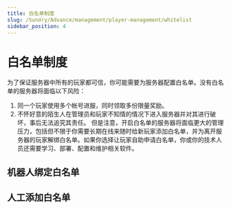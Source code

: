 ```yaml
---
title: 白名单制度
slug: /Sundry/Advance/management/player-management/whitelist
sidebar_position: 4
---
```


# 白名单制度

为了保证服务器中所有的玩家都可信，你可能需要为服务器配置白名单。没有白名单的服务器将面临以下风险：
1. 同一个玩家使用多个帐号进服，同时领取多份限量奖励。
2. 不怀好意的陌生人在管理员和玩家不知情的情况下进入服务器并对其进行破坏，事后无法追究其责任。
但是注意，开启白名单的服务器将面临更大的管理压力，包括但不限于你需要长期在线来随时给新玩家添加白名单，并为离开服务器的玩家解绑白名单。如果你选择让玩家自助申请白名单，你或你的技术人员还需要学习、部署、配置和维护相关软件。

## 机器人绑定白名单

## 人工添加白名单